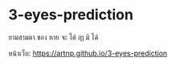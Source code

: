 # 3-eyes-prediction
ยามสามตา ของ หาย จะ ได้ ฤา มิ ได้

หน้าเว็บ: https://artnp.github.io/3-eyes-prediction
